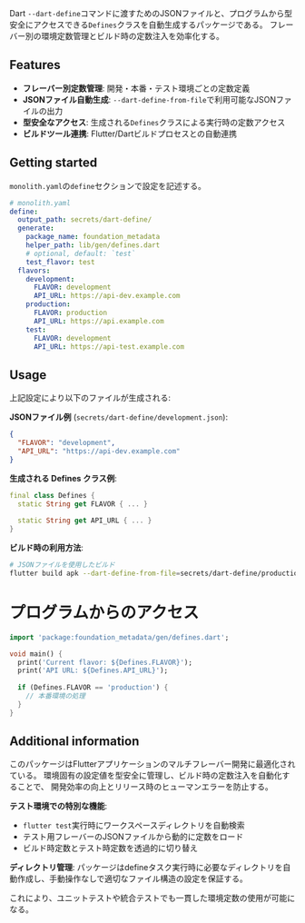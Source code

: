 
Dart `--dart-define`コマンドに渡すためのJSONファイルと、プログラムから型安全にアクセスできる`Defines`クラスを自動生成するパッケージである。
フレーバー別の環境定数管理とビルド時の定数注入を効率化する。

## Features

* **フレーバー別定数管理**: 開発・本番・テスト環境ごとの定数定義
* **JSONファイル自動生成**: `--dart-define-from-file`で利用可能なJSONファイルの出力
* **型安全なアクセス**: 生成される`Defines`クラスによる実行時の定数アクセス
* **ビルドツール連携**: Flutter/Dartビルドプロセスとの自動連携

## Getting started

`monolith.yaml`の`define`セクションで設定を記述する。

```yaml
# monolith.yaml
define:
  output_path: secrets/dart-define/
  generate:
    package_name: foundation_metadata
    helper_path: lib/gen/defines.dart
    # optional, default: `test`
    test_flavor: test
  flavors:
    development:
      FLAVOR: development
      API_URL: https://api-dev.example.com
    production:
      FLAVOR: production
      API_URL: https://api.example.com
    test:
      FLAVOR: development
      API_URL: https://api-test.example.com
```

## Usage

上記設定により以下のファイルが生成される:

**JSONファイル例** (`secrets/dart-define/development.json`):
```json
{
  "FLAVOR": "development",
  "API_URL": "https://api-dev.example.com"
}
```

**生成される Defines クラス例**:
```dart
final class Defines {
  static String get FLAVOR { ... }
  
  static String get API_URL { ... }
}
```

**ビルド時の利用方法**:

```bash
# JSONファイルを使用したビルド
flutter build apk --dart-define-from-file=secrets/dart-define/production.json
```

# プログラムからのアクセス

```dart
import 'package:foundation_metadata/gen/defines.dart';

void main() {
  print('Current flavor: ${Defines.FLAVOR}');
  print('API URL: ${Defines.API_URL}');
  
  if (Defines.FLAVOR == 'production') {
    // 本番環境の処理
  }
}
```

## Additional information

このパッケージはFlutterアプリケーションのマルチフレーバー開発に最適化されている。
環境固有の設定値を型安全に管理し、ビルド時の定数注入を自動化することで、
開発効率の向上とリリース時のヒューマンエラーを防止する。

**テスト環境での特別な機能**:
- `flutter test`実行時にワークスペースディレクトリを自動検索
- テスト用フレーバーのJSONファイルから動的に定数をロード
- ビルド時定数とテスト時定数を透過的に切り替え

**ディレクトリ管理**: パッケージはdefineタスク実行時に必要なディレクトリを自動作成し、手動操作なしで適切なファイル構造の設定を保証する。

これにより、ユニットテストや統合テストでも一貫した環境定数の使用が可能になる。
